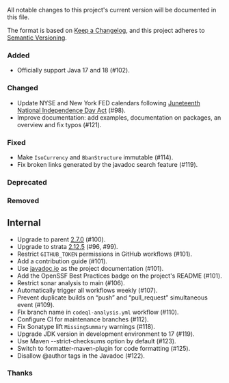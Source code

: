All notable changes to this project's current version will be documented in this file.

The format is based on [Keep a Changelog](https://keepachangelog.com/en/1.0.0/), and this project adheres
to [Semantic Versioning](https://semver.org/spec/v2.0.0.html).

### Added

- Officially support Java 17 and 18 (#102).

### Changed

- Update NYSE and New York FED calendars following [Juneteenth National Independence Day Act](https://www.cnbc.com/2021/06/17/juneteenth-federal-holiday-biden-signs-bill.html)
  (#98).
- Improve documentation: add examples, documentation on packages, an overview and fix typos (#121).

### Fixed

- Make `IsoCurrency` and `BbanStructure` immutable (#114).
- Fix broken links generated by the javadoc search feature (#119).

### Deprecated

### Removed

## Internal

- Upgrade to parent [2.7.0](https://github.com/marcwrobel/parent/releases/tag/v2.7.0) (#100).
- Upgrade to strata [2.12.5](https://strata.opengamma.io/releases/) (#96, #99).
- Restrict `GITHUB_TOKEN` permissions in GitHub workflows (#101).
- Add a contribution guide (#101).
- Use [javadoc.io](https://javadoc.io/doc/fr.marcwrobel/jbanking/) as the project documentation (#101).
- Add the OpenSSF Best Practices badge on the project's README (#101).
- Restrict sonar analysis to main (#106).
- Automatically trigger all workflows weekly (#107).
- Prevent duplicate builds on “push” and “pull_request” simultaneous event (#109).
- Fix branch name in `codeql-analysis.yml` workflow (#110).
- Configure CI for maintenance branches (#112).
- Fix Sonatype lift `MissingSummary` warnings (#118).
- Upgrade JDK version in development environment to 17 (#119).
- Use Maven --strict-checksums option by default (#123).
- Switch to formatter-maven-plugin for code formatting (#125).
- Disallow @author tags in the Javadoc (#122).

### Thanks
